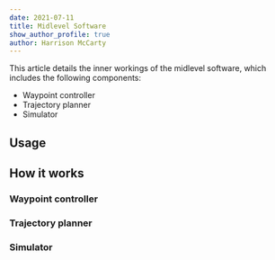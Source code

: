 ```yaml
---
date: 2021-07-11
title: Midlevel Software
show_author_profile: true
author: Harrison McCarty
---
```


This article details the inner workings of the midlevel software, which includes the following components:

- Waypoint controller
- Trajectory planner
- Simulator

## Usage

<!-- TODO: fill in section -->

## How it works

### Waypoint controller

<!-- TODO: fill in section -->

### Trajectory planner

<!-- TODO: fill in section -->

### Simulator

<!-- TODO: fill in section -->

